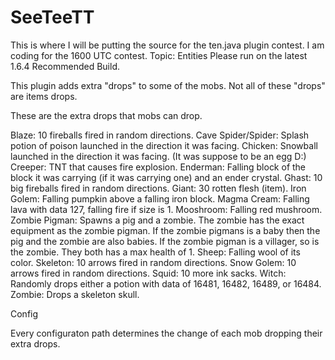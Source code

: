SeeTeeTT
========
This is where I will be putting the source for the ten.java plugin contest.
I am coding for the 1600 UTC contest.
Topic: Entities
Please run on the latest 1.6.4 Recommended Build.

This plugin adds extra "drops" to some of the mobs. Not all of these "drops" are items drops.

These are the extra drops that mobs can drop.

Blaze: 10 fireballs fired in random directions.
Cave Spider/Spider: Splash potion of poison launched in the direction it was facing.
Chicken: Snowball launched in the direction it was facing. (It was suppose to be an egg D:)
Creeper: TNT that causes fire explosion.
Enderman: Falling block of the block it was carrying (if it was carrying one) and an ender crystal.
Ghast: 10 big fireballs fired in random directions.
Giant: 30 rotten flesh (item).
Iron Golem: Falling pumpkin above a falling iron block.
Magma Cream: Falling lava with data 127, falling fire if size is 1.
Mooshroom: Falling red mushroom.
Zombie Pigman: Spawns a pig and a zombie. The zombie has the exact equipment as the zombie pigman. If the zombie pigmans is a baby then the pig and the zombie are also babies. If the zombie pigman is a villager, so is the zombie. They both has a max health of 1.
Sheep: Falling wool of its color.
Skeleton: 10 arrows fired in random directions.
Snow Golem: 10 arrows fired in random directions.
Squid: 10 more ink sacks.
Witch: Randomly drops either a potion with data of 16481, 16482, 16489, or 16484.
Zombie: Drops a skeleton skull.

Config

Every configuraton path determines the change of each mob dropping their extra drops.